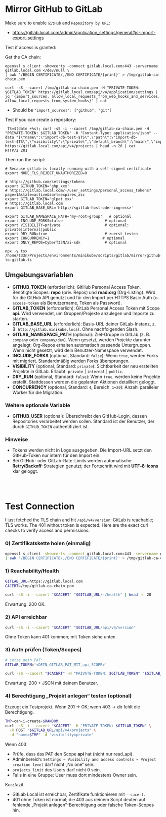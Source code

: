 # Mirror GitHub to GitLab

Make sure to enable `GitHub` and `Repository by URL`:
- https://gitlab.local.com/admin/application_settings/general#js-import-export-settings

Test if access is granted:

Get the CA chain:
```shell
openssl s_client -showcerts -connect gitlab.local.com:443 -servername gitlab.local.com </dev/null \
| awk '/BEGIN CERTIFICATE/,/END CERTIFICATE/{print}' > /tmp/gitlab-ca-chain.pem
```

```shell
curl -sS --cacert /tmp/gitlab-ca-chain.pem -H "PRIVATE-TOKEN: $GITLAB_TOKEN" https://gitlab.local.com/api/v4/application/settings | jq '{import_sources, allow_local_requests_from_web_hooks_and_services, allow_local_requests_from_system_hooks}' | cat
```
- Should be `"import_sources": ["github", "git"]`

Test if you can create a repository:
```shell
 TS=$(date +%s); curl -sS -i --cacert /tmp/gitlab-ca-chain.pem -H "PRIVATE-TOKEN: $GITLAB_TOKEN" -H "Content-Type: application/json" --data "{\"name\":\"import-db-test-$TS\",\"path\":\"import-db-test-$TS\",\"visibility\":\"private\",\"default_branch\":\"main\",\"import_url\":\"https://github.com/git/git.git\"}" https://gitlab.local.com/api/v4/projects | head -n 20 | cat
HTTP/2 201 
```


Then run the script:
```shell
# Because gitlab is locally running with a self-signed certificate
export NODE_TLS_REJECT_UNAUTHORIZED=0

# https://github.com/settings/tokens
export GITHUB_TOKEN='ghp_xxx'
# https://gitlab.local.com/-/user_settings/personal_access_tokens?page=1&state=active&sort=expires_asc
export GITLAB_TOKEN='glpat_xxx'
# https://gitlab.local.com
export GITLAB_BASE_URL='http://<gitlab-host-oder-ingress>'

export GITLAB_NAMESPACE_PATH='my-root-group'   # optional
export INCLUDE_FORKS=false                   # optional
export VISIBILITY=private                    # optional: private|internal|public
export DRY_RUN=true                          # zuerst testen
export CONCURRENCY=1                        # optional
export ONLY_REPOS=CyberT33N/ai-sdk           # optional

npx -y tsx /home/t33n/Projects/environments/minikube/scripts/gitlab/mirror/github-to-gitlab.ts
```

## Umgebungsvariablen

- **GITHUB_TOKEN** (erforderlich): GitHub Personal Access Token. Benötigte Scopes: **repo** (priv. Repos) und **read:org** (Org-Listing). Wird für die GitHub API genutzt und für den Import per HTTPS Basic Auth (`x-access-token` als Benutzername, Token als Passwort).
- **GITLAB_TOKEN** (erforderlich): GitLab Personal Access Token mit Scope **api**. Wird verwendet, um Gruppen/Projekte anzulegen und Importe zu starten.
- **GITLAB_BASE_URL** (erforderlich): Basis-URL deiner GitLab-Instanz, z. B. `http://gitlab.minikube.local`. Ohne nachfolgenden Slash.
- **GITLAB_NAMESPACE_PATH** (optional): Ziel-Gruppe in GitLab (z. B. `company` oder `company/dev`). Wenn gesetzt, werden Projekte darunter angelegt; Org-Repos erhalten automatisch passende Untergruppen. Wenn nicht gesetzt, wird dein Benutzer-Namespace verwendet.
- **INCLUDE_FORKS** (optional, Standard: `false`): Wenn `true`, werden Forks mit migriert. Standardmäßig werden Forks übersprungen.
- **VISIBILITY** (optional, Standard: `private`): Sichtbarkeit der neu erstellten Projekte in GitLab. Erlaubt: `private` | `internal` | `public`.
- **DRY_RUN** (optional, Standard: `false`): Wenn `true`, werden keine Projekte erstellt. Stattdessen werden die geplanten Aktionen detailliert geloggt.
- **CONCURRENCY** (optional, Standard: `4`, Bereich: `1`–`20`): Anzahl paralleler Worker für die Migration.

### Weitere optionale Variable
- **GITHUB_USER** (optional): Überschreibt den GitHub-Login, dessen Repositories verarbeitet werden sollen. Standard ist der Benutzer, der durch `GITHUB_TOKEN` authentifiziert ist.

### Hinweise
- Tokens werden nicht in Logs ausgegeben. Die Import-URL setzt den GitHub-Token nur intern für den Import ein.
- Bei GitHub- oder GitLab-Rate-Limits werden automatische **Retry/Backoff**-Strategien genutzt; der Fortschritt wird mit **UTF‑8-Icons** klar geloggt.


<br><br>

# Test Connection

I just fetched the TLS chain and hit `/api/v4/version`: GitLab is reachable; TLS works. The 401 without token is expected. Here are the exact curl checks to verify access and permissions.

### 0) Zertifikatskette holen (einmalig)
```bash
openssl s_client -showcerts -connect gitlab.local.com:443 -servername gitlab.local.com </dev/null \
| awk '/BEGIN CERTIFICATE/,/END CERTIFICATE/{print}' > /tmp/gitlab-ca-chain.pem
```

### 1) Reachability/Health
```bash
GITLAB_URL=https://gitlab.local.com
CACERT=/tmp/gitlab-ca-chain.pem

curl -sS -i --cacert "$CACERT" "$GITLAB_URL/-/health" | head -n 20
```
Erwartung: 200 OK.

### 2) API erreichbar
```bash
curl -sS -i --cacert "$CACERT" "$GITLAB_URL/api/v4/version"
```
Ohne Token kann 401 kommen; mit Token siehe unten.

### 3) Auth prüfen (Token/Scopes)
```bash
# setze dein PAT:
GITLAB_TOKEN='<DEIN_GITLAB_PAT_MIT_api_SCOPE>'

curl -sS --cacert "$CACERT" -H "PRIVATE-TOKEN: $GITLAB_TOKEN" "$GITLAB_URL/api/v4/user"
```
Erwartung: 200 + JSON mit deinem Benutzer.

### 4) Berechtigung „Projekt anlegen“ testen (optional)
Erzeugt ein Testprojekt. Wenn 201 → OK; wenn 403 → dir fehlt die Berechtigung.
```bash
TMP=can-i-create-$RANDOM
curl -sS -i --cacert "$CACERT" -H "PRIVATE-TOKEN: $GITLAB_TOKEN" \
  -X POST "$GITLAB_URL/api/v4/projects" \
  -d "name=$TMP" -d "visibility=private"
```

Wenn 403:
- Prüfe, dass das PAT den Scope **api** hat (nicht nur read_api).
- Adminbereich: `Settings → Visibility and access controls → Project creation level` darf nicht „No one“ sein.
- `projects_limit` des Users darf nicht 0 sein.
- Falls in eine Gruppe: User muss dort mindestens Owner sein.

Kurzfazit
- GitLab Local ist erreichbar, Zertifikate funktionieren mit `--cacert`.
- 401 ohne Token ist normal; die 403 aus deinem Script deuten auf fehlende „Projekt anlegen“-Berechtigung oder falsche Token-Scopes hin.
